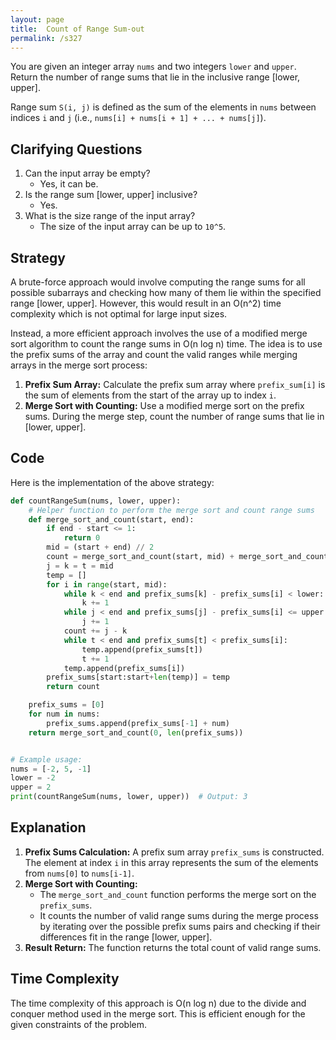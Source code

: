 ```yaml
---
layout: page
title:  Count of Range Sum-out
permalink: /s327
---
```


You are given an integer array `nums` and two integers `lower` and `upper`. Return the number of range sums that lie in the inclusive range [lower, upper].

Range sum `S(i, j)` is defined as the sum of the elements in `nums` between indices `i` and `j` (i.e., `nums[i] + nums[i + 1] + ... + nums[j]`).

## Clarifying Questions

1. Can the input array be empty?
   - Yes, it can be.
2. Is the range sum [lower, upper] inclusive?
   - Yes.
3. What is the size range of the input array?
   - The size of the input array can be up to `10^5`.

## Strategy

A brute-force approach would involve computing the range sums for all possible subarrays and checking how many of them lie within the specified range [lower, upper]. However, this would result in an O(n^2) time complexity which is not optimal for large input sizes.

Instead, a more efficient approach involves the use of a modified merge sort algorithm to count the range sums in O(n log n) time. The idea is to use the prefix sums of the array and count the valid ranges while merging arrays in the merge sort process:

1. **Prefix Sum Array:** Calculate the prefix sum array where `prefix_sum[i]` is the sum of elements from the start of the array up to index `i`.
2. **Merge Sort with Counting:** Use a modified merge sort on the prefix sums. During the merge step, count the number of range sums that lie in [lower, upper].

## Code

Here is the implementation of the above strategy:

```python
def countRangeSum(nums, lower, upper):
    # Helper function to perform the merge sort and count range sums
    def merge_sort_and_count(start, end):
        if end - start <= 1: 
            return 0
        mid = (start + end) // 2
        count = merge_sort_and_count(start, mid) + merge_sort_and_count(mid, end)
        j = k = t = mid
        temp = []
        for i in range(start, mid):
            while k < end and prefix_sums[k] - prefix_sums[i] < lower:
                k += 1
            while j < end and prefix_sums[j] - prefix_sums[i] <= upper:
                j += 1
            count += j - k
            while t < end and prefix_sums[t] < prefix_sums[i]:
                temp.append(prefix_sums[t])
                t += 1
            temp.append(prefix_sums[i])
        prefix_sums[start:start+len(temp)] = temp
        return count

    prefix_sums = [0]
    for num in nums:
        prefix_sums.append(prefix_sums[-1] + num)
    return merge_sort_and_count(0, len(prefix_sums))


# Example usage:
nums = [-2, 5, -1]
lower = -2
upper = 2
print(countRangeSum(nums, lower, upper))  # Output: 3
```

## Explanation

1. **Prefix Sums Calculation:** A prefix sum array `prefix_sums` is constructed. The element at index `i` in this array represents the sum of the elements from `nums[0]` to `nums[i-1]`.
2. **Merge Sort with Counting:** 
    - The `merge_sort_and_count` function performs the merge sort on the `prefix_sums`.
    - It counts the number of valid range sums during the merge process by iterating over the possible prefix sums pairs and checking if their differences fit in the range [lower, upper].
3. **Result Return:** The function returns the total count of valid range sums.

## Time Complexity

The time complexity of this approach is O(n log n) due to the divide and conquer method used in the merge sort. This is efficient enough for the given constraints of the problem.